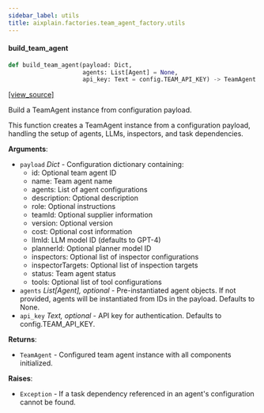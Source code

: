 ```yaml
---
sidebar_label: utils
title: aixplain.factories.team_agent_factory.utils
---
```


#### build\_team\_agent

```python
def build_team_agent(payload: Dict,
                     agents: List[Agent] = None,
                     api_key: Text = config.TEAM_API_KEY) -> TeamAgent
```

[[view_source]](https://github.com/aixplain/aiXplain/blob/main/aixplain/factories/team_agent_factory/utils.py#L20)

Build a TeamAgent instance from configuration payload.

This function creates a TeamAgent instance from a configuration payload,
handling the setup of agents, LLMs, inspectors, and task dependencies.

**Arguments**:

- `payload` _Dict_ - Configuration dictionary containing:
  - id: Optional team agent ID
  - name: Team agent name
  - agents: List of agent configurations
  - description: Optional description
  - role: Optional instructions
  - teamId: Optional supplier information
  - version: Optional version
  - cost: Optional cost information
  - llmId: LLM model ID (defaults to GPT-4)
  - plannerId: Optional planner model ID
  - inspectors: Optional list of inspector configurations
  - inspectorTargets: Optional list of inspection targets
  - status: Team agent status
  - tools: Optional list of tool configurations
- `agents` _List[Agent], optional_ - Pre-instantiated agent objects. If not
  provided, agents will be instantiated from IDs in the payload.
  Defaults to None.
- `api_key` _Text, optional_ - API key for authentication. Defaults to
  config.TEAM_API_KEY.
  

**Returns**:

- `TeamAgent` - Configured team agent instance with all components initialized.
  

**Raises**:

- `Exception` - If a task dependency referenced in an agent&#x27;s configuration
  cannot be found.


